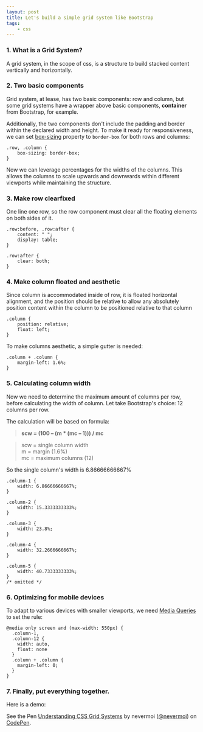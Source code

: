 ```yaml
---
layout: post
title: Let's build a simple grid system like Bootstrap
tags:
    - css
---
```


### 1. What is a Grid System?
A grid system, in the scope of css, is a structure to build stacked content vertically and horizontally.

### 2. Two basic components
Grid system, at lease, has two basic components: row and column, but some grid systems have a wrapper above basic components, __container__ from Bootstrap, for example.

Additionally, the two components don't include the padding and border within the declared width and height. To make it ready for responsiveness, we can set [box-sizing](https://developer.mozilla.org/en-US/docs/Web/CSS/box-sizing) property to ```border-box``` for both rows and columns:

```
.row, .column {
    box-sizing: border-box;
}
```

Now we can leverage percentages for the widths of the columns. This allows the columns to scale upwards and downwards within different viewports while maintaining the structure.

### 3. Make row clearfixed
One line one row, so the row component must clear all the floating elements on both sides of it.

```
.row:before, .row:after {
    content: " ";
    display: table;
}
```

```
.row:after {
    clear: both;
}
```

### 4. Make column floated and aesthetic
Since column is accommodated inside of row, it is floated horizontal alignment, and the position should be relative to allow any absolutely position content within the column to be positioned relative to that column

```
.column {
    position: relative;
    float: left;
}
```

To make columns aesthetic, a simple gutter is needed:

```
.column + .column {
    margin-left: 1.6%;
}
```

### 5. Calculating column width
Now we need to determine the maximum amount of columns per row, before calculating the width of column. Let take Bootstrap's choice: 12 columns per row.

The calculation will be based on formula:

> __scw = (100 – (m * (mc – 1))) / mc__

> scw = single column width <br />
> m = margin (1.6%) <br />
> mc = maximum columns (12) <br />

So the single column's width is 6.86666666667%

```
.column-1 {
    width: 6.86666666667%;
}
```

```
.column-2 {
    width: 15.3333333333%;
}
```

```
.column-3 {
    width: 23.8%;
}
```

```
.column-4 {
    width: 32.2666666667%;
}
```

```
.column-5 {
    width: 40.7333333333%;
}
/* omitted */
```

### 6. Optimizing for mobile devices
To adapt to various devices with smaller viewports, we need [Media Queries](https://developer.mozilla.org/en-US/docs/Web/CSS/Media_Queries/Using_media_queries) to set the rule:

```
@media only screen and (max-width: 550px) {
  .column-1,
  .column-12 {
    width: auto,
    float: none
  }
  .column + .column {
    margin-left: 0;
  }
}
```

### 7. Finally, put everything together.

Here is a demo:

<p data-height="265" data-theme-id="0" data-slug-hash="QEwMyP" data-default-tab="html,result" data-user="nevermoi" data-embed-version="2" class="codepen">See the Pen <a href="http://codepen.io/nevermoi/pen/QEwMyP/">Understanding CSS Grid Systems</a> by nevermoi (<a href="http://codepen.io/nevermoi">@nevermoi</a>) on <a href="http://codepen.io">CodePen</a>.</p>
<script async src="//assets.codepen.io/assets/embed/ei.js"></script>